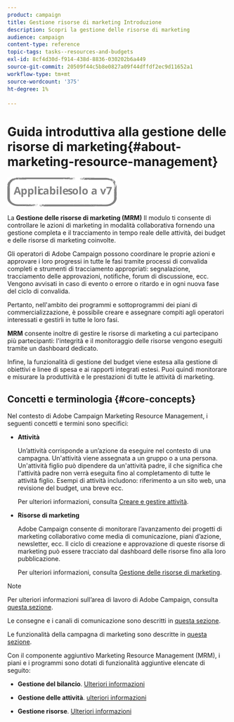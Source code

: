 ```yaml
---
product: campaign
title: Gestione risorse di marketing Introduzione
description: Scopri la gestione delle risorse di marketing
audience: campaign
content-type: reference
topic-tags: tasks--resources-and-budgets
exl-id: 8cf4d30d-f914-438d-8836-030202b6a449
source-git-commit: 20509f44c5b8e0827a09f44dffdf2ec9d11652a1
workflow-type: tm+mt
source-wordcount: '375'
ht-degree: 1%

---
```


# Guida introduttiva alla gestione delle risorse di marketing{#about-marketing-resource-management}

![](../../assets/v7-only.svg)

La **Gestione delle risorse di marketing (MRM)** Il modulo ti consente di controllare le azioni di marketing in modalità collaborativa fornendo una gestione completa e il tracciamento in tempo reale delle attività, dei budget e delle risorse di marketing coinvolte.

Gli operatori di Adobe Campaign possono coordinare le proprie azioni e approvare i loro progressi in tutte le fasi tramite processi di convalida completi e strumenti di tracciamento appropriati: segnalazione, tracciamento delle approvazioni, notifiche, forum di discussione, ecc. Vengono avvisati in caso di evento o errore o ritardo e in ogni nuova fase del ciclo di convalida.

Pertanto, nell&#39;ambito dei programmi e sottoprogrammi dei piani di commercializzazione, è possibile creare e assegnare compiti agli operatori interessati e gestirli in tutte le loro fasi.

**MRM** consente inoltre di gestire le risorse di marketing a cui partecipano più partecipanti: l&#39;integrità e il monitoraggio delle risorse vengono eseguiti tramite un dashboard dedicato.

Infine, la funzionalità di gestione del budget viene estesa alla gestione di obiettivi e linee di spesa e ai rapporti integrati estesi. Puoi quindi monitorare e misurare la produttività e le prestazioni di tutte le attività di marketing.

## Concetti e terminologia {#core-concepts}

Nel contesto di Adobe Campaign Marketing Resource Management, i seguenti concetti e termini sono specifici:

* **Attività**

   Un’attività corrisponde a un’azione da eseguire nel contesto di una campagna. Un&#39;attività viene assegnata a un gruppo o a una persona. Un&#39;attività figlio può dipendere da un&#39;attività padre, il che significa che l&#39;attività padre non verrà eseguita fino al completamento di tutte le attività figlio. Esempi di attività includono: riferimento a un sito web, una revisione del budget, una breve ecc.

   Per ulteriori informazioni, consulta [Creare e gestire attività](../../mrm/using/creating-and-managing-tasks.md).

* **Risorse di marketing**

   Adobe Campaign consente di monitorare l’avanzamento dei progetti di marketing collaborativo come media di comunicazione, piani d’azione, newsletter, ecc. Il ciclo di creazione e approvazione di queste risorse di marketing può essere tracciato dal dashboard delle risorse fino alla loro pubblicazione.

   Per ulteriori informazioni, consulta [Gestione delle risorse di marketing](../../mrm/using/managing-marketing-resources.md).

>[!NOTE]
>
>Per ulteriori informazioni sull’area di lavoro di Adobe Campaign, consulta [questa sezione](../../platform/using/adobe-campaign-workspace.md).
>  
>Le consegne e i canali di comunicazione sono descritti in [questa sezione](../../delivery/using/steps-about-delivery-creation-steps.md).
>
>Le funzionalità della campagna di marketing sono descritte in [questa sezione](../../campaign/using/accessing-marketing-campaigns.md).

Con il componente aggiuntivo Marketing Resource Management (MRM), i piani e i programmi sono dotati di funzionalità aggiuntive elencate di seguito:

* **Gestione del bilancio**. [Ulteriori informazioni](../../mrm/using/controlling-costs.md)

* **Gestione delle attività**. [ulteriori informazioni](../../mrm/using/creating-and-managing-tasks.md)

* **Gestione risorse**. [Ulteriori informazioni](../../mrm/using/managing-marketing-resources.md)
